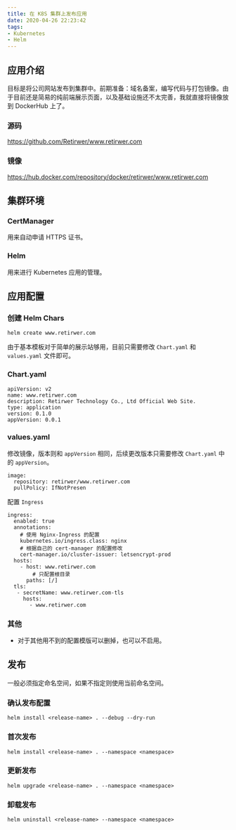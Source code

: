 ```yaml
---
title: 在 K8S 集群上发布应用
date: 2020-04-26 22:23:42
tags:
- Kubernetes
- Helm
---
```


## 应用介绍

目标是将公司网站发布到集群中。前期准备：域名备案，编写代码与打包镜像。由于目前还是简易的纯前端展示页面，以及基础设施还不太完善，我就直接将镜像放到 DockerHub 上了。

### 源码

https://github.com/Retirwer/www.retirwer.com

### 镜像

https://hub.docker.com/repository/docker/retirwer/www.retirwer.com

## 集群环境

### CertManager

用来自动申请 HTTPS 证书。

### Helm

用来进行 Kubernetes 应用的管理。

## 应用配置

### 创建 Helm Chars

```
helm create www.retirwer.com
```

由于基本模板对于简单的展示站够用，目前只需要修改 `Chart.yaml` 和 `values.yaml` 文件即可。

### Chart.yaml

```
apiVersion: v2
name: www.retirwer.com
description: Retirwer Technology Co., Ltd Official Web Site.
type: application
version: 0.1.0
appVersion: 0.0.1
```

### values.yaml

修改镜像，版本则和 `appVersion` 相同，后续更改版本只需要修改 `Chart.yaml` 中的 `appVersion`。

```
image:
  repository: retirwer/www.retirwer.com
  pullPolicy: IfNotPresen
```

配置 `Ingress`

```
ingress:
  enabled: true
  annotations:
    # 使用 Nginx-Ingress 的配置
    kubernetes.io/ingress.class: nginx
    # 根据自己的 cert-manager 的配置修改
    cert-manager.io/cluster-issuer: letsencrypt-prod
  hosts:
    - host: www.retirwer.com
    	# 只配置根目录
      paths: [/]
  tls:
   - secretName: www.retirwer.com-tls
     hosts:
       - www.retirwer.com
```

### 其他

- 对于其他用不到的配置模版可以删掉，也可以不启用。

## 发布

一般必须指定命名空间，如果不指定则使用当前命名空间。

### 确认发布配置

```
helm install <release-name> . --debug --dry-run
```

### 首次发布

```
helm install <release-name> . --namespace <namespace>
```

### 更新发布

```
helm upgrade <release-name> . --namespace <namespace>
```

### 卸载发布

```
helm uninstall <release-name> --namespace <namespace>
```





























